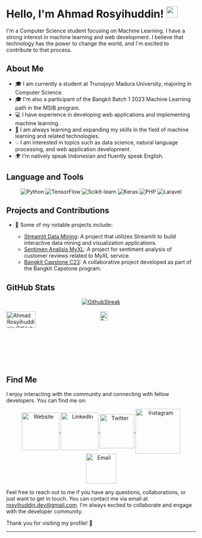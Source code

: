 # Hello, I'm Ahmad Rosyihuddin! <img src="https://raw.githubusercontent.com/MartinHeinz/MartinHeinz/master/wave.gif" width="30px">

I'm a Computer Science student focusing on Machine Learning. I have a strong interest in machine learning and web development. I believe that technology has the power to change the world, and I'm excited to contribute to that process.

## About Me

- 🎓 I am currently a student at Trunojoyo Madura University, majoring in Computer Science.
- 🎓 I'm also a participant of the Bangkit Batch 1 2023 Machine Learning path in the MSIB program.
- 💻 I have experience in developing web applications and implementing machine learning.
- 🌱 I am always learning and expanding my skills in the field of machine learning and related technologies.
- 💡 I am interested in topics such as data science, natural language processing, and web application development.
- 🌍 I'm natively speak Indonesian and fluently speak English.

## Language and Tools

<div align="center">
  <img src="https://img.shields.io/badge/Python-3776AB?style=for-the-badge&logo=python&logoColor=white" alt="Python" title="Python" />
  <img src="https://img.shields.io/badge/TensorFlow-FF6F00?style=for-the-badge&logo=tensorflow&logoColor=white" alt="TensorFlow" title="TensorFlow" />
  <img src="https://img.shields.io/badge/Scikit--learn-F7931E?style=for-the-badge&logo=scikit-learn&logoColor=white" alt="Scikit-learn" title="Scikit-learn" />
  <img src="https://img.shields.io/badge/Keras-D00000?style=for-the-badge&logo=keras&logoColor=white" alt="Keras" title="Keras" />
  <img src="https://img.shields.io/badge/PHP-777BB4?style=for-the-badge&logo=php&logoColor=white" alt="PHP" title="PHP" />
  <img src="https://img.shields.io/badge/Laravel-FF2D20?style=for-the-badge&logo=laravel&logoColor=white" alt="Laravel" title="Laravel" />
</div>

## Projects and Contributions

- 🌟 Some of my notable projects include:

  - [Streamlit Data Mining](https://github.com/a-rosyihuddin/streamlit-datamining): A project that utilizes Streamlit to build interactive data mining and visualization applications.
  - [Sentimen Analisis MyXL](https://github.com/a-rosyihuddin/sentimen-analisis-Myxl): A project for sentiment analysis of customer reviews related to MyXL service.
  - [Bangkit Capstone C23](https://github.com/Bangkit-Capstone-C23-PC639): A collaborative project developed as part of the Bangkit Capstone program.

## GitHub Stats

<div align="center">
  <a href="https://github.com/a-rosyihuddin">
    <img align="center" src="https://github-readme-streak-stats.herokuapp.com/?user=a-rosyihuddin&theme=radical" alt="GithubStreak" />
  </a>
</div>

<br>

<div style="display:flex">
  <a href="https://github.com/a-rosyihuddin">
    <img align="center" src="https://github-readme-stats.vercel.app/api?username=a-rosyihuddin&show_icons=true&theme=radical" alt="Ahmad Rosyihuddin's GitHub stats" width="56%" />
  </a>
  <a href="https://github.com/a-rosyihuddin">
    <img align="center" src="https://github-readme-stats.vercel.app/api/top-langs/?username=a-rosyihuddin&layout=compact&theme=radical" alt="Top Languages" width="42%" />
  </a>
</div>

## Find Me

I enjoy interacting with the community and connecting with fellow developers. You can find me on:

<div align="center">
  <a href="#">
    <img align="center" alt="Website" width="100px" src="https://img.shields.io/badge/-Website-0088CC?style=flat-square&logo=Google-Chrome&logoColor=white" />
  </a>
  <a href="https://www.linkedin.com/in/ahmad-rosyihuddin/">
    <img align="center" alt="LinkedIn" width="100px" src="https://img.shields.io/badge/-LinkedIn-0A66C2?style=flat-square&logo=linkedin&logoColor=white" />
  </a>
  <a href="https://twitter.com/a_rosyihuddin">
    <img align="center" alt="Twitter" width="91px" src="https://img.shields.io/badge/-Twitter-1DA1F2?style=flat-square&logo=twitter&logoColor=white" />
  </a>
  <a href="https://www.instagram.com/kaji_sik/">
    <img align="center" alt="Instagram" width="119px" src="https://img.shields.io/badge/-Instagram-E4405F?style=flat-square&logo=instagram&logoColor=white" />
  </a>
  <a href="mailto:rosyihuddin.dev@gmail.com">
    <img align="center" alt="Email" width="80px" src="https://img.shields.io/badge/-Email-D14836?style=flat-square&logo=gmail&logoColor=white" />
  </a>
</div>

Feel free to reach out to me if you have any questions, collaborations, or just want to get in touch. You can contact me via email at rosyihuddin.dev@gmail.com. I'm always excited to collaborate and engage with the developer community.

Thank you for visiting my profile! 👋

---
